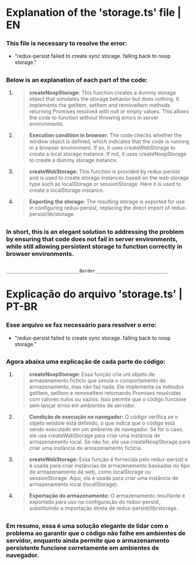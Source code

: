# Explanation of the 'storage.ts' file | EN

### This file is necessary to resolve the error:

- "redux-persist failed to create sync storage. falling back to noop  storage."

##
### Below is an explanation of each part of the code:

1. > **createNoopStorage:** This function creates a dummy storage object that simulates the storage behavior but does nothing. It implements the getItem, setItem and removeItem methods returning Promises resolved with null or empty values. This allows the code to function without throwing errors in server environments.

2. > **Execution condition in browser:** The code checks whether the window object is defined, which indicates that the code is running in a browser environment. If so, it uses createWebStorage to create a local storage instance. If not, it uses createNoopStorage to create a dummy storage instance.

3. > **createWebStorage:** This function is provided by redux-persist and is used to create storage instances based on the web storage type such as localStorage or sessionStorage. Here it is used to create a localStorage instance.

4. > **Exporting the storage:** The resulting storage is exported for use in configuring redux-persist, replacing the direct import of redux-persist/lib/storage.

##
### In short, this is an elegant solution to addressing the problem by ensuring that code does not fail in server environments, while still allowing persistent storage to function correctly in browser environments.

                    ____________________________Border____________________________


# Explicação do arquivo 'storage.ts' | PT-BR

### Esse arquivo se faz necessário para resolver o erro:

- "redux-persist failed to create sync storage. falling back to noop  storage."
##
### Agora abaixa uma explicação de cada parte do código:

1. > **createNoopStorage:** Essa função cria um objeto de armazenamento fictício que simula o comportamento do armazenamento, mas não faz nada. Ele implementa os métodos getItem, setItem e removeItem retornando Promises resolvidas com valores nulos ou vazios. Isso permite que o código funcione sem lançar erros em ambientes de servidor.

2. > **Condição de execução no navegador:** O código verifica se o objeto window está definido, o que indica que o código está sendo executado em um ambiente de navegador. Se for o caso, ele usa createWebStorage para criar uma instância de armazenamento local. Se não for, ele usa createNoopStorage para criar uma instância de armazenamento fictícia.

3. > **createWebStorage:** Essa função é fornecida pelo redux-persist e é usada para criar instâncias de armazenamento baseadas no tipo de armazenamento da web, como localStorage ou sessionStorage. Aqui, ela é usada para criar uma instância de armazenamento local (localStorage).

4. > **Exportação do armazenamento:** O armazenamento resultante é exportado para uso na configuração do redux-persist, substituindo a importação direta de redux-persist/lib/storage.

##
### Em resumo, essa é uma solução elegante de lidar com o problema ao garantir que o código não falhe em ambientes de servidor, enquanto ainda permite que o armazenamento persistente funcione corretamente em ambientes de navegador.